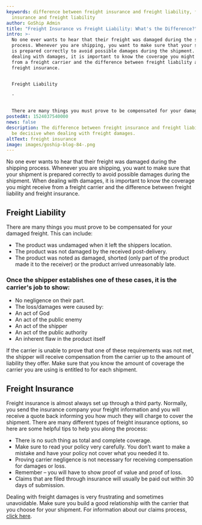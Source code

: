 ```yaml
---
keywords: difference between freight insurance and freight liability, freight
  insurance and freight liability
author: GoShip Admin
title: "Freight Insurance vs Freight Liability: What's the Difference?"
intro: >-
  No one ever wants to hear that their freight was damaged during the shipping
  process. Whenever you are shipping, you want to make sure that your shipment
  is prepared correctly to avoid possible damages during the shipment. When
  dealing with damages, it is important to know the coverage you might receive
  from a freight carrier and the difference between freight liability and
  freight insurance. 


  Freight Liability

  -


  There are many things you must prove to be compensated for your damaged freight. This can inc
postedAt: 1524037540000
news: false
description: The difference between freight insurance and freight liability can
  be decisive when dealing with freight damages.
altText: freight insurance
image: images/goship-blog-84-.png
---
```

No one ever wants to hear that their freight was damaged during the shipping process. Whenever you are shipping, you want to make sure that your shipment is prepared correctly to avoid possible damages during the shipment. When dealing with damages, it is important to know the coverage you might receive from a freight carrier and the difference between freight liability and freight insurance.

## Freight Liability

There are many things you must prove to be compensated for your damaged freight. This can include:

* The product was undamaged when it left the shippers location.
* The product was not damaged by the received post-delivery.
* The product was noted as damaged, shorted (only part of the product made it to the receiver) or the product arrived unreasonably late.

### Once the shipper establishes one of these cases, it is the carrier's job to show:

* No negligence on their part.
* The loss/damages were caused by:
* An act of God
* An act of the public enemy
* An act of the shipper
* An act of the public authority
* An inherent flaw in the product itself

If the carrier is unable to prove that one of these requirements was not met, the shipper will receive compensation from the carrier up to the amount of liability they offer. Make sure that you know the amount of coverage the carrier you are using is entitled to for each shipment.

## Freight Insurance

Freight insurance is almost always set up through a third party. Normally, you send the insurance company your freight information and you will receive a quote back informing you how much they will charge to cover the shipment. There are many different types of freight insurance options, so here are some helpful tips to help you along the process:

* There is no such thing as total and complete coverage.
* Make sure to read your policy very carefully. You don’t want to make a mistake and have your policy not cover what you needed it to.
* Proving carrier negligence is not necessary for receiving compensation for damages or loss.
* Remember – you will have to show proof of value and proof of loss.
* Claims that are filed through insurance will usually be paid out within 30 days of submission.

Dealing with freight damages is very frustrating and sometimes unavoidable. Make sure you build a good relationship with the carrier that you choose for your shipment. For information about our claims process, [click here](https://www.goship.com/claims/).